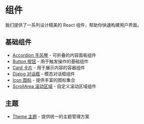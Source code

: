 # 组件

我们提供了一系列设计精美的 React 组件，帮助你快速构建用户界面。

## 基础组件

- [Accordion 手风琴](./accordion.md) - 可折叠的内容面板组件
- [Button 按钮](./button.md) - 用于触发操作的基础组件
- [Card 卡片](./card.md) - 用于展示内容的容器组件
- [Dialog 对话框](./dialog.md) - 模态对话框组件
- [Icon 图标](./icon.md) - 提供丰富的图标集合
- [ScrollArea 滚动区域](./scroll-area.md) - 自定义滚动区域组件

## 主题

- [Theme 主题](./theme.md) - 提供统一的主题管理方案